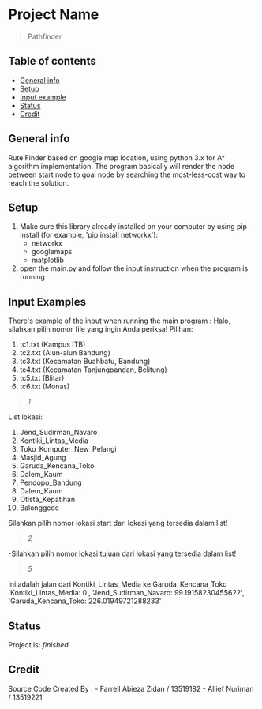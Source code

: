 # Project Name
> Pathfinder

## Table of contents
* [General info](#general-info)
* [Setup](#setup)
* [Input example](#input-example)
* [Status](#status)
* [Credit](#credit)

## General info
Rute Finder based on google map location, using python 3.x for A* algorithm implementation. 
The program basically will render the node between start node to goal node by searching the most-less-cost way to reach the solution.

## Setup
1. Make sure this library already installed on your computer by using pip install (for example, 'pip install networkx'):
    - networkx
    - googlemaps
    - matplotlib
2. open the main.py and follow the input instruction when the program is running

## Input Examples
There's example of the input when running the main program :
Halo, silahkan pilih nomor file yang ingin Anda periksa!
Pilihan:
1. tc1.txt (Kampus ITB)
2. tc2.txt (Alun-alun Bandung)
3. tc3.txt (Kecamatan Buahbatu, Bandung)
4. tc4.txt (Kecamatan Tanjungpandan, Belitung)
5. tc5.txt (Blitar)
6. tc6.txt (Monas)

> _1_


List lokasi:
1. Jend_Sudirman_Navaro
2. Kontiki_Lintas_Media
3. Toko_Komputer_New_Pelangi
4. Masjid_Agung
5. Garuda_Kencana_Toko
6. Dalem_Kaum
7. Pendopo_Bandung
8. Dalem_Kaum
9. Otista_Kepatihan
10. Balonggede


Silahkan pilih nomor lokasi start dari lokasi yang tersedia dalam list!
> _2_

-Silahkan pilih nomor lokasi tujuan dari lokasi yang tersedia dalam list!
> _5_

Ini adalah jalan dari Kontiki_Lintas_Media ke Garuda_Kencana_Toko
'Kontiki_Lintas_Media: 0', 'Jend_Sudirman_Navaro: 99.19158230455622', 'Garuda_Kencana_Toko: 226.01949721288233'

## Status
Project is: _finished_

## Credit
Source Code Created By :
    - Farrell Abieza Zidan / 13519182
    - Allief Nuriman / 13519221
